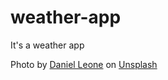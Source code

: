 # weather-app

It's a weather app

Photo by <a href="https://unsplash.com/@danielleone?utm_content=creditCopyText&utm_medium=referral&utm_source=unsplash">Daniel Leone</a> on <a href="https://unsplash.com/photos/silhouette-of-mountains-during-nigh-time-photography-v7daTKlZzaw?utm_content=creditCopyText&utm_medium=referral&utm_source=unsplash">Unsplash</a>
  